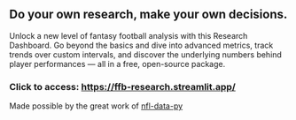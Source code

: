 ## Do your own research, make your own decisions.

Unlock a new level of fantasy football analysis with this Research Dashboard. 
Go beyond the basics and dive into advanced metrics, track trends over custom intervals, and discover the underlying numbers behind player performances — all in a free, open-source package.

### Click to access: https://ffb-research.streamlit.app/




Made possible by the great work of [nfl-data-py](https://pypi.org/project/nfl-data-py/)